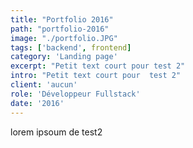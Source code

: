 ```yaml
---
title: "Portfolio 2016"
path: "portfolio-2016"
image: "./portfolio.JPG"
tags: ['backend', frontend]
category: 'Landing page'
excerpt: "Petit text court pour test 2"
intro: "Petit text court pour  test 2"
client: 'aucun'
role: 'Développeur Fullstack'
date: '2016'
---
```

lorem ipsoum de test2
